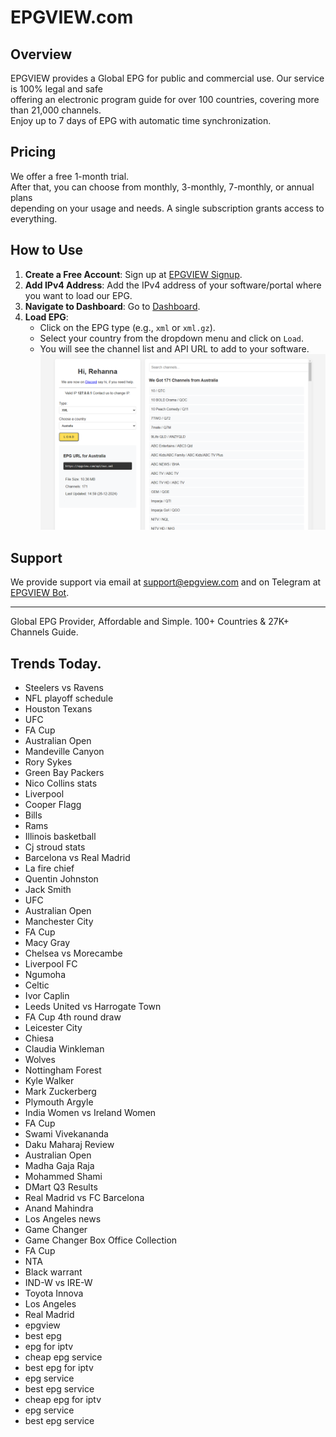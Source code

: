 # EPGVIEW.com



## Overview
EPGVIEW provides a Global EPG for public and commercial use. Our service is 100% legal and safe\
offering an electronic program guide for over 100 countries, covering more than 21,000 channels.\
Enjoy up to 7 days of EPG with automatic time synchronization.

## Pricing
We offer a free 1-month trial. \
After that, you can choose from monthly, 3-monthly, 7-monthly, or annual plans \
depending on your usage and needs. A single subscription grants access to everything.

## How to Use
1. **Create a Free Account**: Sign up at [EPGVIEW Signup](https://epgview.com/signup.php).
2. **Add IPv4 Address**: Add the IPv4 address of your software/portal where you want to load our EPG.
3. **Navigate to Dashboard**: Go to [Dashboard](https://epgview.com/dashboard.php).
4. **Load EPG**:
   - Click on the EPG type (e.g., `xml` or `xml.gz`).
   - Select your country from the dropdown menu and click on `Load`.
   - You will see the channel list and API URL to add to your software.
![EPGVIEW](img/dashboard.png)
## Support
We provide support via email at [support@epgview.com](mailto:support@epgview.com) and on Telegram at [EPGVIEW Bot](https://t.me/epgview_bot).

---

Global EPG Provider, Affordable and Simple. 100+ Countries & 27K+ Channels Guide.

## Trends Today.

- Steelers vs Ravens
- NFL playoff schedule
- Houston Texans
- UFC
- FA Cup
- Australian Open
- Mandeville Canyon
- Rory Sykes
- Green Bay Packers
- Nico Collins stats
- Liverpool
- Cooper Flagg
- Bills
- Rams
- Illinois basketball
- Cj stroud stats
- Barcelona vs Real Madrid
- La fire chief
- Quentin Johnston
- Jack Smith
- UFC
- Australian Open
- Manchester City
- FA Cup
- Macy Gray
- Chelsea vs Morecambe
- Liverpool FC
- Ngumoha
- Celtic
- Ivor Caplin
- Leeds United vs Harrogate Town
- FA Cup 4th round draw
- Leicester City
- Chiesa
- Claudia Winkleman
- Wolves
- Nottingham Forest
- Kyle Walker
- Mark Zuckerberg
- Plymouth Argyle
- India Women vs Ireland Women
- FA Cup
- Swami Vivekananda
- Daku Maharaj Review
- Australian Open
- Madha Gaja Raja
- Mohammed Shami
- DMart Q3 Results
- Real Madrid vs FC Barcelona
- Anand Mahindra
- Los Angeles news
- Game Changer
- Game Changer Box Office Collection
- FA Cup
- NTA
- Black warrant
- IND-W vs IRE-W
- Toyota Innova
- Los Angeles
- Real Madrid
- epgview
- best epg
- epg for iptv
- cheap epg service
- best epg for iptv
- epg service
- best epg service
- cheap epg for iptv
- epg service
- best epg service
